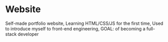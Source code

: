 # Website
Self-made portfolio website,
Learning HTML/CSS/JS for the first time,
Used to introduce myself to front-end engineering,
GOAL: of becoming a full-stack developer

